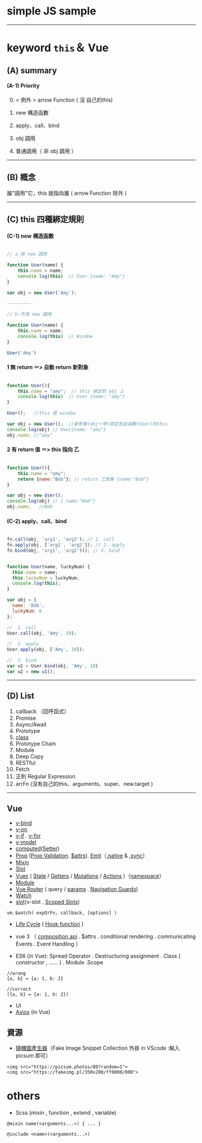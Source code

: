 # simple JS sample
---
# keyword `this`＆ Vue

## (A) summary 
#### (A-1)  Priority

0. < 例外 > arrow Function  ( 沒 自己的this)

1. new 構造函數
2. apply、call、bind
3. obj 調用
4. 普通調用（ 非 obj 調用 ）

---

## (B) 概念

誰"調用"它，this 就指向誰  ( arrow Function 除外 )

---

## (C) this 四種綁定規則

#### (C-1) new 構造函數

```js

// a-用 new 調用

function User(name) {
    this.name = name;
    console.log(this)  // User {name: "Amy"}
}

var obj = new User('Amy');

---------

// b-不用 new 調用

function User(name) {
    this.name = name;
    console.log(this)  // Window
}

User('Amy')

```
#### 1 無 return ＝> 自動 return 新對象

```js

function User(){
    this.name = "amy";  // this 绑定到 obj 上
    console.log(this)  // User {name: "amy"} 
}

User();   //this 是 window

var obj = new User();  //新對象(obj＝甲)綁定到此函數(User)的this
console.log(obj) // User{name: "amy"}
obj.name; //"amy"

```

#### 2 有 return 值 ＝> this 指向 乙

```js

function User(){
    this.name = "amy";
    return {name:"Bob"}; // return 乙對象 {name:"Bob"}
}

var obj = new User(); 
console.log(obj) // { name:"Bob"}
obj.name;   //Bob

```
#### (C-2) apply、call、bind

```js

fn.call(obj, 'arg1', 'arg2'); // 1. call
fn.apply(obj, ['arg1', 'arg2']); // 2. apply
fn.bind(obj, 'arg1', 'arg2')(); // 3. bind

```

```js

function User(name, luckyNum) {
  this.name = name;
  this.luckyNum = luckyNum;
  console.log(this);
}

var obj = {
  name: 'Bob',
  luckyNum: 6
};

//  1. call
User.call(obj, 'Amy', 10);

//  2. apply
User.apply(obj, ['Amy', 10]);

//  3. bind
var u1 = User.bind(obj, 'Amy', 10)
var u2 = new u1();

```

---

## (D) List
1. callback （回呼函式）
2. Promise
3. Async/Await
4. Prototype
5. [class](https://developer.mozilla.org/zh-TW/docs/Web/JavaScript/Reference/Classes)
6. Prototype Chain
7. Module
8. Deep Copy
9. RESTful
10. Fetch
11. 正則 Regular Expression
12. arrFn (沒有自己的this、arguments、super、new.target )

---

## Vue
- [v-bind](https://vuejs.org/v2/guide/class-and-style.html)
- [v-on](https://vuejs.org/v2/guide/events.html)
- [v-if](https://vuejs.org/v2/guide/conditional.html) . [v-for](https://vuejs.org/v2/guide/list.html)
- [v-model](https://vuejs.org/v2/guide/forms.html)
- [computed](https://vuejs.org/v2/guide/computed.html#Computed-Properties)([Setter](https://vuejs.org/v2/guide/computed.html#Computed-Setter))
- [Prop](https://vuejs.org/v2/guide/components-props.html) ([Prop Validation](https://vuejs.org/v2/guide/components-props.html#Prop-Validation). [$attrs](https://vuejs.org/v2/guide/components-props.html#Disabling-Attribute-Inheritance)). [Emit](https://vuejs.org/v2/guide/components-custom-events.html)（[.native](https://vuejs.org/v2/guide/components-custom-events.html#Binding-Native-Events-to-Components) & [.sync](https://vuejs.org/v2/guide/components-custom-events.html#sync-Modifier)）
- [Mixin](https://vuejs.org/v2/guide/mixins.html)
- [Slot](https://vuejs.org/v2/guide/components-slots.html) 
- [Vuex](https://vuex.vuejs.org/guide/) ( [State](https://vuex.vuejs.org/guide/state.html) / [Getters](https://vuex.vuejs.org/zh/guide/getters.html) / [Mutations](https://vuex.vuejs.org/zh/guide/mutations.html) / [Actions](https://vuex.vuejs.org/guide/actions.html) )（[namespace](https://vuex.vuejs.org/guide/modules.html#namespacing)）
- [Module](https://vuex.vuejs.org/guide/modules.html)
- [Vue Router](https://router.vuejs.org/) ( query / [params](https://router.vuejs.org/guide/essentials/navigation.html) . [Navigation Guards](https://router.vuejs.org/guide/advanced/navigation-guards.html))
- [Watch](https://vuejs.org/v2/api/#vm-watch)
- [slot](https://vuejs.org/v2/guide/components-slots.html)(v-slot . [Scoped Slots](https://vuejs.org/v2/guide/components-slots.html#Named-Slots))
```
vm.$watch( expOrFn, callback, [options] )
```
- [Life Cycle](https://vuejs.org/v2/guide/instance.html#Instance-Lifecycle-Hooks) ( [Hook function](https://vuejs.org/v2/api/#Options-Lifecycle-Hooks) )
- vue 3 （ [composition api](https://composition-api.vuejs.org/#api-introduction) . $attrs . conditional rendering . communicating Events . Event Handling ）

- ES6 (in Vue): Spread Operator . Destructuring assignment . Class ( constructor , ...... ) . Module .Scope

```
//wrong
{a, b} = {a: 1, b: 2}

//correct
({a, b} = {a: 1, b: 2}) 

```
- UI
- [Axios](https://vuejs.org/v2/cookbook/using-axios-to-consume-apis.html) (in Vue)

## 資源
- [隨機圖產生器](https://picsum.photos/)（Fake Image Snippet Collection 外掛 in VScode :輸入 picsum 即可）

```
<img src="https://picsum.photos/80?random=1">
<img src="https://fakeimg.pl/350x200/ff0000/000">
```

# others
- Scss (mixin ,  function  ,   extend ,   variable)
```
@mixin name(<arguments...>) { ... }

@include <name>(<arguments...>)
```
